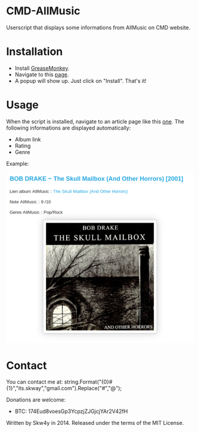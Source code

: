 CMD-AllMusic
===========
Userscript that displays some informations from AllMusic on CMD website.


Installation
===========
* Install [GreaseMonkey](https://addons.mozilla.org/fr/firefox/addon/greasemonkey/).
* Navigate to this [page](https://github.com/skw4y/CMD-AllMusic/raw/master/CMD_AllMusic.user.js).
* A popup will show up. Just click on "Install". That's it!


Usage
===========
When the script is installed, navigate to an article page like this [one](http://le-club-des-mangeurs-de-disques.blogspot.fr/2014/07/bob-drake-skull-mailbox-and-other.html).
The following informations are displayed automatically:
* Album link
* Rating
* Genre



Example:

![](CMD-article.png)

	 
Contact
=======
You can contact me at: string.Format("{0}#{1}","its.skway","gmail.com").Replace("#","@");

Donations are welcome:
- BTC: 174Eud8voesGp3YcpzjZJGjcjYAr2V42fH

Written by Skw4y in 2014. Released under the terms of the MIT License.  


